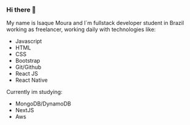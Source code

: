 ### Hi there 👋

My name is Isaque Moura and I´m fullstack developer student in Brazil working as freelancer, working daily with technologies like: 
- Javascript
- HTML
- CSS
- Bootstrap
- Git/Github
- React JS
- React Native

Currently im studying:

- MongoDB/DynamoDB
- NextJS
- Aws
